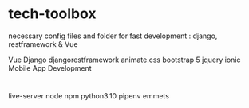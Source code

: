 # tech-toolbox
necessary config files and folder for fast development : django, restframework &amp; Vue

Vue
Django
djangorestframework
animate.css
bootstrap 5
jquery
ionic Mobile App Development


#
live-server
node 
npm
python3.10
pipenv
emmets


